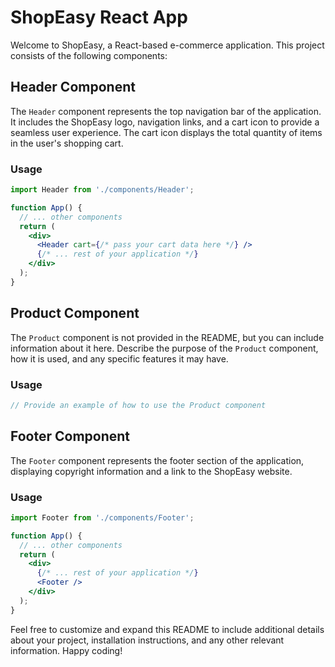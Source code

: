 
# ShopEasy React App

Welcome to ShopEasy, a React-based e-commerce application. This project consists of the following components:

## Header Component

The `Header` component represents the top navigation bar of the application. It includes the ShopEasy logo, navigation links, and a cart icon to provide a seamless user experience. The cart icon displays the total quantity of items in the user's shopping cart.

### Usage

```jsx
import Header from './components/Header';

function App() {
  // ... other components
  return (
    <div>
      <Header cart={/* pass your cart data here */} />
      {/* ... rest of your application */}
    </div>
  );
}
```

## Product Component

The `Product` component is not provided in the README, but you can include information about it here. Describe the purpose of the `Product` component, how it is used, and any specific features it may have.

### Usage

```jsx
// Provide an example of how to use the Product component
```

## Footer Component

The `Footer` component represents the footer section of the application, displaying copyright information and a link to the ShopEasy website.

### Usage

```jsx
import Footer from './components/Footer';

function App() {
  // ... other components
  return (
    <div>
      {/* ... rest of your application */}
      <Footer />
    </div>
  );
}
```

Feel free to customize and expand this README to include additional details about your project, installation instructions, and any other relevant information. Happy coding!